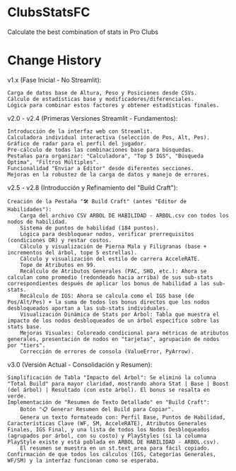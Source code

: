 # ClubsStatsFC
Calculate the best combination of stats in Pro Clubs


# Change History

v1.x (Fase Inicial - No Streamlit):

    Carga de datos base de Altura, Peso y Posiciones desde CSVs.
    Cálculo de estadísticas base y modificadores/diferenciales.
    Lógica para combinar estos factores y obtener estadísticas finales.

v2.0 - v2.4 (Primeras Versiones Streamlit - Fundamentos):

    Introducción de la interfaz web con Streamlit.
    Calculadora individual interactiva (selección de Pos, Alt, Pes).
    Gráfico de radar para el perfil del jugador.
    Pre-cálculo de todas las combinaciones base para búsquedas.
    Pestañas para organizar: "Calculadora", "Top 5 IGS", "Búsqueda Óptima", "Filtros Múltiples".
    Funcionalidad "Enviar a Editor" desde diferentes secciones.
    Mejoras en la robustez de la carga de datos y manejo de errores.

v2.5 - v2.8 (Introducción y Refinamiento del "Build Craft"):

    Creación de la Pestaña "🛠️ Build Craft" (antes "Editor de Habilidades"):
        Carga del archivo CSV ARBOL DE HABILIDAD - ARBOL.csv con todos los nodos de habilidad.
        Sistema de puntos de habilidad (184 puntos).
        Lógica para desbloquear nodos, verificar prerrequisitos (condiciones OR) y restar costos.
        Cálculo y visualización de Pierna Mala y Filigranas (base + incrementos del árbol, tope 5 estrellas).
        Cálculo y visualización del estilo de carrera AcceleRATE.
        Tope de Atributos en 99.
        Recálculo de Atributos Generales (PAC, SHO, etc.): Ahora se calculan como promedio (redondeado hacia arriba) de sus sub-stats correspondientes después de aplicar los bonus de habilidad a las sub-stats.
        Recálculo de IGS: Ahora se calcula como el IGS base (de Pos/Alt/Pes) + la suma de todos los bonus directos que los nodos desbloqueados aportan a las sub-stats individuales.
        Visualización Dinámica de Stats por Árbol: Tabla que muestra el impacto de los nodos desbloqueados de un árbol específico sobre las stats base.
        Mejoras Visuales: Coloreado condicional para métricas de atributos generales, presentación de nodos en "tarjetas", agrupación de nodos por "tiers".
        Corrección de errores de consola (ValueError, PyArrow).

v3.0 (Versión Actual - Consolidación y Resumen):

    Simplificación de Tabla "Impacto del Árbol": Se eliminó la columna "Total Build" para mayor claridad, mostrando ahora Stat | Base | Boost (del árbol) | Resultado (con este árbol). El bonus se resalta en verde.
    Implementación de "Resumen de Texto Detallado" en "Build Craft":
        Botón "📋 Generar Resumen del Build para Copiar".
        Genera un texto formateado con: Perfil Base, Puntos de Habilidad, Características Clave (WF, SM, AcceleRATE), Atributos Generales Finales, IGS Final, y una lista de todos los Nodos Desbloqueados (agrupados por árbol, con su costo) y PlayStyles (si la columna PlayStyle existe y está poblada en ARBOL DE HABILIDAD - ARBOL.csv).
        El resumen se muestra en un st.text_area para fácil copiado.
    Confirmación de que todos los cálculos (IGS, Categorías Generales, WF/SM) y la interfaz funcionan como se esperaba.
